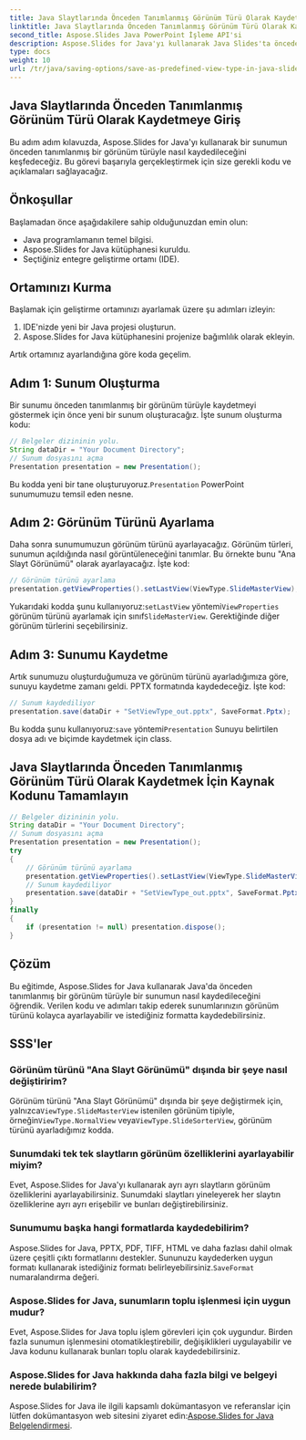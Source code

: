 ```yaml
---
title: Java Slaytlarında Önceden Tanımlanmış Görünüm Türü Olarak Kaydetme
linktitle: Java Slaytlarında Önceden Tanımlanmış Görünüm Türü Olarak Kaydetme
second_title: Aspose.Slides Java PowerPoint İşleme API'si
description: Aspose.Slides for Java'yı kullanarak Java Slides'ta önceden tanımlanmış görünüm türlerini nasıl ayarlayacağınızı öğrenin. Kod örnekleri ve SSS içeren adım adım kılavuz.
type: docs
weight: 10
url: /tr/java/saving-options/save-as-predefined-view-type-in-java-slides/
---
```


## Java Slaytlarında Önceden Tanımlanmış Görünüm Türü Olarak Kaydetmeye Giriş

Bu adım adım kılavuzda, Aspose.Slides for Java'yı kullanarak bir sunumun önceden tanımlanmış bir görünüm türüyle nasıl kaydedileceğini keşfedeceğiz. Bu görevi başarıyla gerçekleştirmek için size gerekli kodu ve açıklamaları sağlayacağız.

## Önkoşullar

Başlamadan önce aşağıdakilere sahip olduğunuzdan emin olun:

- Java programlamanın temel bilgisi.
- Aspose.Slides for Java kütüphanesi kuruldu.
- Seçtiğiniz entegre geliştirme ortamı (IDE).

## Ortamınızı Kurma

Başlamak için geliştirme ortamınızı ayarlamak üzere şu adımları izleyin:

1. IDE'nizde yeni bir Java projesi oluşturun.
2. Aspose.Slides for Java kütüphanesini projenize bağımlılık olarak ekleyin.

Artık ortamınız ayarlandığına göre koda geçelim.

## Adım 1: Sunum Oluşturma

Bir sunumu önceden tanımlanmış bir görünüm türüyle kaydetmeyi göstermek için önce yeni bir sunum oluşturacağız. İşte sunum oluşturma kodu:

```java
// Belgeler dizininin yolu.
String dataDir = "Your Document Directory";
// Sunum dosyasını açma
Presentation presentation = new Presentation();
```

 Bu kodda yeni bir tane oluşturuyoruz.`Presentation` PowerPoint sunumumuzu temsil eden nesne.

## Adım 2: Görünüm Türünü Ayarlama

Daha sonra sunumumuzun görünüm türünü ayarlayacağız. Görünüm türleri, sunumun açıldığında nasıl görüntüleneceğini tanımlar. Bu örnekte bunu "Ana Slayt Görünümü" olarak ayarlayacağız. İşte kod:

```java
// Görünüm türünü ayarlama
presentation.getViewProperties().setLastView(ViewType.SlideMasterView);
```

 Yukarıdaki kodda şunu kullanıyoruz:`setLastView` yöntemi`ViewProperties` görünüm türünü ayarlamak için sınıf`SlideMasterView`. Gerektiğinde diğer görünüm türlerini seçebilirsiniz.

## Adım 3: Sunumu Kaydetme

Artık sunumuzu oluşturduğumuza ve görünüm türünü ayarladığımıza göre, sunuyu kaydetme zamanı geldi. PPTX formatında kaydedeceğiz. İşte kod:

```java
// Sunum kaydediliyor
presentation.save(dataDir + "SetViewType_out.pptx", SaveFormat.Pptx);
```

 Bu kodda şunu kullanıyoruz:`save` yöntemi`Presentation` Sunuyu belirtilen dosya adı ve biçimde kaydetmek için class.

## Java Slaytlarında Önceden Tanımlanmış Görünüm Türü Olarak Kaydetmek İçin Kaynak Kodunu Tamamlayın

```java
// Belgeler dizininin yolu.
String dataDir = "Your Document Directory";
// Sunum dosyasını açma
Presentation presentation = new Presentation();
try
{
	// Görünüm türünü ayarlama
	presentation.getViewProperties().setLastView(ViewType.SlideMasterView);
	// Sunum kaydediliyor
	presentation.save(dataDir + "SetViewType_out.pptx", SaveFormat.Pptx);
}
finally
{
	if (presentation != null) presentation.dispose();
}
```

## Çözüm

Bu eğitimde, Aspose.Slides for Java kullanarak Java'da önceden tanımlanmış bir görünüm türüyle bir sunumun nasıl kaydedileceğini öğrendik. Verilen kodu ve adımları takip ederek sunumlarınızın görünüm türünü kolayca ayarlayabilir ve istediğiniz formatta kaydedebilirsiniz.

## SSS'ler

### Görünüm türünü "Ana Slayt Görünümü" dışında bir şeye nasıl değiştiririm?

 Görünüm türünü "Ana Slayt Görünümü" dışında bir şeye değiştirmek için, yalnızca`ViewType.SlideMasterView` istenilen görünüm tipiyle, örneğin`ViewType.NormalView` veya`ViewType.SlideSorterView`, görünüm türünü ayarladığımız kodda.

### Sunumdaki tek tek slaytların görünüm özelliklerini ayarlayabilir miyim?

Evet, Aspose.Slides for Java'yı kullanarak ayrı ayrı slaytların görünüm özelliklerini ayarlayabilirsiniz. Sunumdaki slaytları yineleyerek her slaytın özelliklerine ayrı ayrı erişebilir ve bunları değiştirebilirsiniz.

### Sunumumu başka hangi formatlarda kaydedebilirim?

Aspose.Slides for Java, PPTX, PDF, TIFF, HTML ve daha fazlası dahil olmak üzere çeşitli çıktı formatlarını destekler. Sununuzu kaydederken uygun formatı kullanarak istediğiniz formatı belirleyebilirsiniz.`SaveFormat` numaralandırma değeri.

### Aspose.Slides for Java, sunumların toplu işlenmesi için uygun mudur?

Evet, Aspose.Slides for Java toplu işlem görevleri için çok uygundur. Birden fazla sunumun işlenmesini otomatikleştirebilir, değişiklikleri uygulayabilir ve Java kodunu kullanarak bunları toplu olarak kaydedebilirsiniz.

### Aspose.Slides for Java hakkında daha fazla bilgi ve belgeyi nerede bulabilirim?

 Aspose.Slides for Java ile ilgili kapsamlı dokümantasyon ve referanslar için lütfen dokümantasyon web sitesini ziyaret edin:[Aspose.Slides for Java Belgelendirmesi](https://reference.aspose.com/slides/java/).